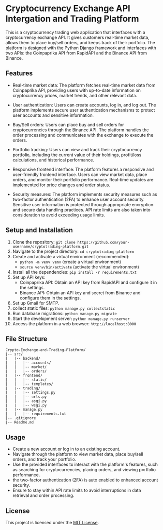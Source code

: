 # Cryptocurrency Exchange API Intergation and Trading Platform
This is a cryptocurrency trading web application that interfaces with a cryptocurrency exchange API. It gives customers real-time market data, allows them to place buy/sell orders, and keeps track of their portfolio. The platform is designed with the Python Django framework and interfaces with two APIs: the Coinpaprika API from RapidAPI and the Binance API from Binance.

## Features

- Real-time market data: The platform fetches real-time market data from Coinpaprika API, providing users with up-to-date information on cryptocurrency prices, market trends, and other relevant data.

- User authentication: Users can create accounts, log in, and log out. The platform implements secure user authentication mechanisms to protect user accounts and sensitive information.

- Buy/Sell orders: Users can place buy and sell orders for cryptocurrencies through the Binance API. The platform handles the order processing and communicates with the exchange to execute the orders.

- Portfolio tracking: Users can view and track their cryptocurrency portfolio, including the current value of their holdings, profit/loss calculations, and historical performance.

- Responsive frontend interface: The platform features a responsive and user-friendly frontend interface. Users can view market data, place orders, and monitor their portfolio performance. Real-time updates are implemented for price changes and order status.

- Security measures: The platform implements security measures such as two-factor authentication (2FA) to enhance user account security. Sensitive user information is protected through appropriate encryption and secure data handling practices. API rate limits are also taken into consideration to avoid exceeding usage limits.

## Setup and Installation

1. Clone the repository: `git clone https://github.com/your-username/cryptotrading-platform.git`
2. Navigate to the project directory: `cd cryptotrading-platform`
3. Create and activate a virtual environment (recommended): 
   - `python -m venv venv` (create a virtual environment)
   - `source venv/bin/activate` (activate the virtual environment)
4. Install all the dependencies: `pip install -r requirements.txt`
5. Set up API keys:
   - Coinpaprika API: Obtain an API key from RapidAPI and configure it in the settings.
   - Binance API: Obtain an API key and secret from Binance and configure them in the settings.
6. Set up Gmail for SMTP.
7. collect static files: `python manage.py collectstatic`
8. Run database migrations: `python manage.py migrate`
9. Start the development server: `python manage.py runserver`
10. Access the platform in a web browser: `http://localhost:8000`

## File Structure
```
Crypto-Exchange-and-Trading-Platform/
|-- src/
|   |-- backend/
|   |   |-- accounts/
|   |   |-- market/
|   |   |-- orders/
|   |-- frontend/
|   |   |-- static/
|   |   |-- templates/
|   |-- trading/
|   |   |-- settings.py
|   |   |-- urls.py
|   |   |-- asgi.py
|   |   |-- wsgi.py
|   |-- manage.py
|   |   |-- requirements.txt
|-- .gitignore
|-- Readme.md
```

## Usage

- Create a new account or log in to an existing account.
- Navigate through the platform to view market data, place buy/sell orders, and track your portfolio.
- Use the provided interfaces to interact with the platform's features, such as searching for cryptocurrencies, placing orders, and viewing portfolio performance.
- the two-factor authentication (2FA) is auto enabled to enhanced account security.
- Ensure to stay within API rate limits to avoid interruptions in data retrieval and order processing.

## License

This project is licensed under the [MIT License](https://opensource.org/licenses/MIT).
